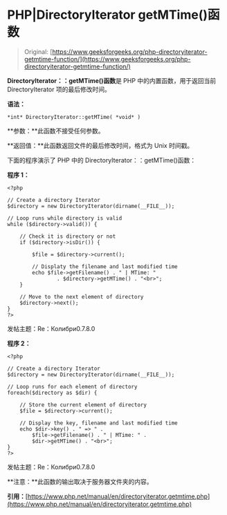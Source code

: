 # PHP|DirectoryIterator getMTime()函数

> Original: [https://www.geeksforgeeks.org/php-directoryiterator-getmtime-function/](https://www.geeksforgeeks.org/php-directoryiterator-getmtime-function/)

**DirectoryIterator：：getMTime()函数**是 PHP 中的内置函数，用于返回当前 DirectoryIterator 项的最后修改时间。

**语法：**

```
*int* DirectoryIterator::getMTime( *void* )
```

**参数：**此函数不接受任何参数。

**返回值：**此函数返回文件的最后修改时间，格式为 Unix 时间戳。

下面的程序演示了 PHP 中的 DirectoryIterator：：getMTime()函数：

**程序 1：**

```
<?php

// Create a directory Iterator
$directory = new DirectoryIterator(dirname(__FILE__));

// Loop runs while directory is valid
while ($directory->valid()) {

    // Check it is directory or not
    if ($directory->isDir()) {

        $file = $directory->current();

        // Displaty the filename and last modified time
        echo $file->getFilename() . " | MTime: "
                . $directory->getMTime() . "<br>";
    }

    // Move to the next element of directory
    $directory->next();
}
?>
```

发帖主题：Re：Колибри0.7.8.0

**程序 2：**

```
<?php

// Create a directory Iterator
$directory = new DirectoryIterator(dirname(__FILE__));

// Loop runs for each element of directory
foreach($directory as $dir) {

    // Store the current element of directory
    $file = $directory->current();

    // Display the key, filename and last modified time
    echo $dir->key() . " => " . 
        $file->getFilename() . " | MTime: " .
        $dir->getMTime() . "<br>";
}
?> 
```

发帖主题：Re：Колибри0.7.8.0

**注意：**此函数的输出取决于服务器文件夹的内容。

**引用：**[https://www.php.net/manual/en/directoryiterator.getmtime.php](https://www.php.net/manual/en/directoryiterator.getmtime.php)